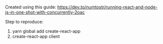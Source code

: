 Created using this guide:
https://dev.to/numtostr/running-react-and-node-js-in-one-shot-with-concurrently-2oac

Step to reproduce:

1. yarn global add create-react-app
2. create-react-app client
